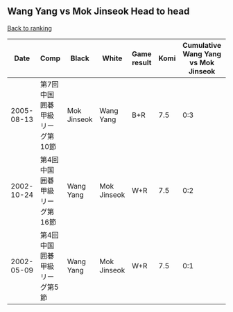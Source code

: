 ## Wang Yang vs Mok Jinseok Head to head

[Back to ranking](../../index.md)




| **Date** | **Comp** | **Black** | **White** | **Game result** | **Komi** | **Cumulative Wang Yang vs Mok Jinseok** | **Wang Yang streak** | **Mok Jinseok streak** | 
| --- | --- | --- | --- | --- | --- | --- | --- | --- |
| 2005-08-13 | 第7回中国囲碁甲級リーグ第10節 | Mok Jinseok | Wang Yang | B+R | 7.5 | 0:3 | 0 | 3 | 
| 2002-10-24 | 第4回中国囲碁甲級リーグ第16節 | Wang Yang | Mok Jinseok | W+R | 7.5 | 0:2 | 0 | 2 | 
| 2002-05-09 | 第4回中国囲碁甲級リーグ第5節 | Wang Yang | Mok Jinseok | W+R | 7.5 | 0:1 | 0 | 1 |




